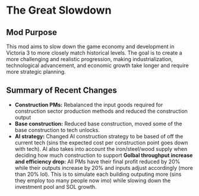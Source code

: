 # The Great Slowdown

## Mod Purpose
This mod aims to slow down the game economy and development in Victoria 3 to more closely match historical levels. The goal is to create a more challenging and realistic progression, making industrialization, technological advancement, and economic growth take longer and require more strategic planning.

## Summary of Recent Changes
- **Construction PMs:** Rebalanced the input goods required for construction sector production methods and reduced the construction output
- **Base construction:** Reduced base construction, moved some of the base construction to tech unlocks.
- **AI strategy:** Changed AI construction strategy to be based of off the current tech (sins the expected cost per construction point goes down with tech). AI also takes into account the iron/steel/wood supply when deciding how much construction to support
**Golbal throughput increase and efficiency drop:** All PMs have their final profit reduced by 20% while their outputs increase by 20% and inputs adjust accordingly (more than 20% lol). This is to simulate each building outputing more (sins they employ too many people now imo) while slowing down the investment pool and SOL growth.